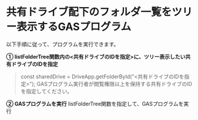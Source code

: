 # 共有ドライブ配下のフォルダ一覧をツリー表示するGASプログラム

以下手順に従って、プログラムを実行できます。

**① listFolderTree関数内の<共有ドライブのIDを指定>に、ツリー表示したい共有ドライブのIDを指定**
> const sharedDrive = DriveApp.getFolderById("<共有ドライブのIDを指定>");
GASプログラム実行者が閲覧権限以上を保持する共有ドライブのIDを指定してください。

**② GASプログラムを実行**
listFolderTree関数を指定して、GASプログラムを実行